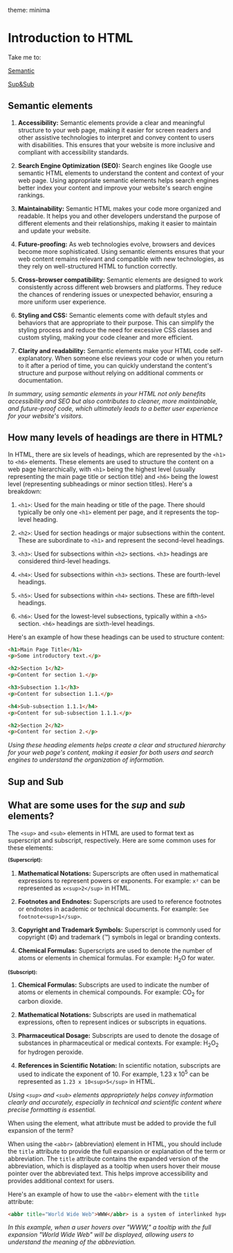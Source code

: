theme: minima
# Introduction to HTML

Take me to:

[Semantic](#markdown-header-Semantic-elements)

[Sup&Sub](#markdown-header-Sup-and-Sub)

## Semantic elements

1. **Accessibility:** Semantic elements provide a clear and meaningful structure to your web page, making it easier for screen readers and other assistive technologies to interpret and convey content to users with disabilities. This ensures that your website is more inclusive and compliant with accessibility standards.

2. **Search Engine Optimization (SEO):** Search engines like Google use semantic HTML elements to understand the content and context of your web page. Using appropriate semantic elements helps search engines better index your content and improve your website's search engine rankings.

3. **Maintainability:** Semantic HTML makes your code more organized and readable. It helps you and other developers understand the purpose of different elements and their relationships, making it easier to maintain and update your website.

4. **Future-proofing:** As web technologies evolve, browsers and devices become more sophisticated. Using semantic elements ensures that your web content remains relevant and compatible with new technologies, as they rely on well-structured HTML to function correctly.

5. **Cross-browser compatibility:** Semantic elements are designed to work consistently across different web browsers and platforms. They reduce the chances of rendering issues or unexpected behavior, ensuring a more uniform user experience.

6. **Styling and CSS:** Semantic elements come with default styles and behaviors that are appropriate to their purpose. This can simplify the styling process and reduce the need for excessive CSS classes and custom styling, making your code cleaner and more efficient.

7. **Clarity and readability:** Semantic elements make your HTML code self-explanatory. When someone else reviews your code or when you return to it after a period of time, you can quickly understand the content's structure and purpose without relying on additional comments or documentation.

_In summary, using semantic elements in your HTML not only benefits accessibility and SEO but also contributes to cleaner, more maintainable, and future-proof code, which ultimately leads to a better user experience for your website's visitors._

## How many levels of headings are there in HTML?

In HTML, there are six levels of headings, which are represented by the `<h1>` to `<h6>` elements. These elements are used to structure the content on a web page hierarchically, with `<h1>` being the highest level (usually representing the main page title or section title) and `<h6>` being the lowest level (representing subheadings or minor section titles). Here's a breakdown:

1. `<h1>`: Used for the main heading or title of the page. There should typically be only one `<h1>` element per page, and it represents the top-level heading.

2. `<h2>`: Used for section headings or major subsections within the content. These are subordinate to `<h1>` and represent the second-level headings.

3. `<h3>`: Used for subsections within `<h2>` sections. `<h3>` headings are considered third-level headings.

4. `<h4>`: Used for subsections within `<h3>` sections. These are fourth-level headings.

5. `<h5>`: Used for subsections within `<h4>` sections. These are fifth-level headings.

6. `<h6>`: Used for the lowest-level subsections, typically within a `<h5>` section. `<h6>` headings are sixth-level headings.

Here's an example of how these headings can be used to structure content:

```html
<h1>Main Page Title</h1>
<p>Some introductory text.</p>

<h2>Section 1</h2>
<p>Content for section 1.</p>

<h3>Subsection 1.1</h3>
<p>Content for subsection 1.1.</p>

<h4>Sub-subsection 1.1.1</h4>
<p>Content for sub-subsection 1.1.1.</p>

<h2>Section 2</h2>
<p>Content for section 2.</p>
```

_Using these heading elements helps create a clear and structured hierarchy for your web page's content, making it easier for both users and search engines to understand the organization of information._

## Sup and Sub
## What are some uses for the _sup_ and _sub_ elements?

The `<sup>` and `<sub>` elements in HTML are used to format text as superscript and subscript, respectively. Here are some common uses for these elements:

**<sup> (Superscript):**

1. **Mathematical Notations:** Superscripts are often used in mathematical expressions to represent powers or exponents. For example: `x²` can be represented as `x<sup>2</sup>` in HTML.

2. **Footnotes and Endnotes:** Superscripts are used to reference footnotes or endnotes in academic or technical documents. For example: `See footnote<sup>1</sup>`.

3. **Copyright and Trademark Symbols:** Superscript is commonly used for copyright (©) and trademark (™) symbols in legal or branding contexts.

4. **Chemical Formulas:** Superscripts are used to denote the number of atoms or elements in chemical formulas. For example: H<sub>2</sub>O for water.

**<sub> (Subscript):**

1. **Chemical Formulas:** Subscripts are used to indicate the number of atoms or elements in chemical compounds. For example: CO<sub>2</sub> for carbon dioxide.

2. **Mathematical Notations:** Subscripts are used in mathematical expressions, often to represent indices or subscripts in equations.

3. **Pharmaceutical Dosage:** Subscripts are used to denote the dosage of substances in pharmaceutical or medical contexts. For example: H<sub>2</sub>O<sub>2</sub> for hydrogen peroxide.

4. **References in Scientific Notation:** In scientific notation, subscripts are used to indicate the exponent of 10. For example, 1.23 x 10<sup>5</sup> can be represented as `1.23 x 10<sup>5</sup>` in HTML.

_Using `<sup>` and `<sub>` elements appropriately helps convey information clearly and accurately, especially in technical and scientific content where precise formatting is essential._ 

When using the <abbr> element, what attribute must be added to provide the full expansion of the term?

When using the `<abbr>` (abbreviation) element in HTML, you should include the `title` attribute to provide the full expansion or explanation of the term or abbreviation. The `title` attribute contains the expanded version of the abbreviation, which is displayed as a tooltip when users hover their mouse pointer over the abbreviated text. This helps improve accessibility and provides additional context for users.

Here's an example of how to use the `<abbr>` element with the `title` attribute:

```html
<abbr title="World Wide Web">WWW</abbr> is a system of interlinked hypertext documents.
```

_In this example, when a user hovers over "WWW," a tooltip with the full expansion "World Wide Web" will be displayed, allowing users to understand the meaning of the abbreviation._

